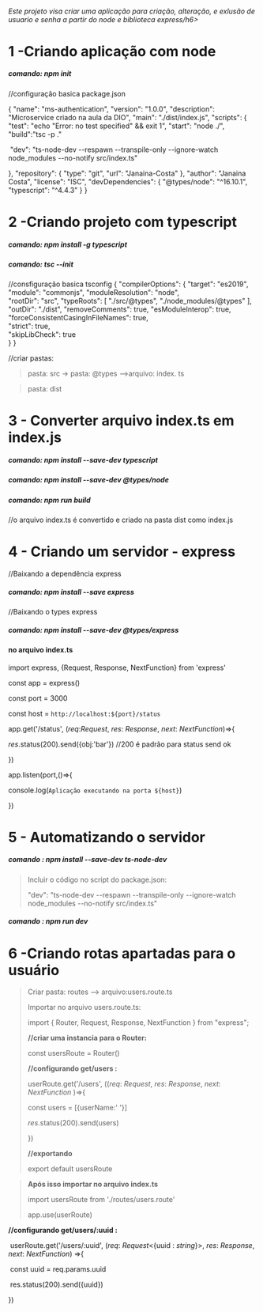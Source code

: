 <h6>Este projeto visa criar uma aplicação para criação, alteração, e exlusão de usuario e senha a partir do node e biblioteca express/h6>



<h1>1 -Criando aplicação com node</h1>

<h5>comando: npm init </h5>

//configuração basica package.json

{
  "name": "ms-authentication",
  "version": "1.0.0",
  "description": "Microservice criado na aula da DIO",
  "main": "./dist/index.js",
  "scripts": {
    "test": "echo \"Error: no test specified\" && exit 1",
    "start": "node ./",
    "build":"tsc -p ."

​	"dev": "ts-node-dev --respawn --transpile-only --ignore-watch node_modules --no-notify src/index.ts"

  },
  "repository": {
    "type": "git",
    "url": "Janaina-Costa"
  },
  "author": "Janaina Costa",
  "license": "ISC",
  "devDependencies": {
    "@types/node": "^16.10.1",
    "typescript": "^4.4.3"
  }
}



<h1>2 -Criando projeto com typescript</h1>

<h5>comando: npm install -g typescript</h5>

<h5>comando: tsc --init</h5>

//consfiguração basica tsconfig
{
  "compilerOptions": {
    "target": "es2019",                                   
    "module": "commonjs", 
    "moduleResolution": "node",                              
    "rootDir": "src",
    "typeRoots": [
      "./src/@types",
      "./node_modules/@types"
    ],
    "outDir": "./dist",
    "removeComments": true,
    "esModuleInterop": true,                             
    "forceConsistentCasingInFileNames": true,          
    "strict": true,                                     
    "skipLibCheck": true                                
}
}

//criar pastas:

> pasta: src -> pasta: @types -->arquivo: index. ts

> pasta: dist

<h1>3 - Converter arquivo index.ts em index.js</h1>

<h5>comando: npm install --save-dev typescript</h5>

<h5>comando: npm install --save-dev @types/node</h5>

<h5>comando: npm run build</h5>

//o arquivo index.ts é convertido e criado na pasta dist como index.js



<h1>4 - Criando um servidor - express</h1>

//Baixando a dependência express

<h5>comando: npm install --save express</h5>

//Baixando o types express

<h5>comando: npm install --save-dev @types/express</h5>



<h4>no arquivo index.ts</h4>

import express, {Request, Response, NextFunction} from 'express'

const app = express()

const port = 3000

const host = `http://localhost:${port}/status`



app.get('/status', (*req*:*Request*, *res*: *Response*, *next*: *NextFunction*)=>{

  *res*.status(200).send({obj:'bar'}) //200 é padrão  para status send ok

})



app.listen(port,()=>{

  console.log(`Aplicação executando na porta ${host}`)

})



<h1>5 - Automatizando o servidor</h1>

<h5>comando : npm install --save-dev ts-node-dev</h5>

> Incluir o código no script do package.json: 
>
>  "dev": "ts-node-dev --respawn --transpile-only --ignore-watch node_modules --no-notify src/index.ts"

<h5>comando : npm run dev</h5>

<h1>6 -Criando rotas apartadas para o usuário</h1>

> Criar pasta: routes  --> arquivo:users.route.ts
>
> Importar no arquivo users.route.ts: 
>
> import { Router, Request, Response, NextFunction } from "express";
>
> <b>//criar uma instancia para o Router:</b>
>
> const usersRoute = Router()
>
> <b>//configurando get/users :</b>
>
> userRoute.get('/users', ((*req*: *Request*, *res*: *Response*, *next*: *NextFunction* )=>{
>
>   const users = [{userName:' '}]
>
>   *res*.status(200).send(users)
>
> })
>
> <b>//exportando</b>
>
> export default usersRoute

> <b>Após isso importar no arquivo index.ts</b>
>
> import usersRoute from './routes/users.route'
>
> app.use(userRoute)

<p style = 'blue'><b >//configurando get/users/:uuid :</b></p>

​	userRoute.get('/users/:uuid', (*req*: *Request*<{uuid : *string*}>, *res*: *Response*, *next*: *NextFunction*) =>{

​	 const uuid = req.params.uuid

​	res.status(200).send({uuid})

})

